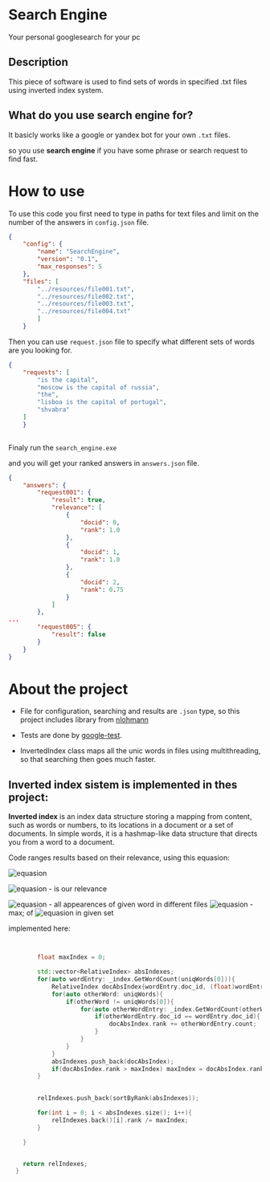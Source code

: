 # Search Engine
Your personal googlesearch for your pc
## Description

This piece of software is used to find sets of words in specified .txt files using inverted index system.

## What do you use search engine for?
It basicly works like a google or yandex bot for your own   `.txt`  files. 

so you use __search engine__ if you have some phrase or  search request to find fast. 

# How to use

To use this code you first need to type in paths for text files and limit on the number of the answers in `config.json` file.

```json
{
    "config": {
        "name": "SearchEngine",
        "version": "0.1",
        "max_responses": 5
    },
    "files": [
        "../resources/file001.txt",
        "../resources/file002.txt",
        "../resources/file003.txt",
        "../resources/file004.txt"
        ]
    }
```
Then you can use `request.json` file to specify what different sets of words are you looking for.

```json
{
    "requests": [
        "is the capital",
        "moscow is the capital of russia",
        "the",
        "lisboa is the capital of portugal",
        "shvabra"
    ]
    }
    
```
Finaly run the `search_engine.exe`


and you will get your ranked answers in `answers.json` file.

```json
{
    "answers": {
        "request001": {
            "result": true,
            "relevance": [
                {
                    "docid": 0,
                    "rank": 1.0
                },
                {
                    "docid": 1,
                    "rank": 1.0
                },
                {
                    "docid": 2,
                    "rank": 0.75
                }
            ]
        },
...
        "request005": {
            "result": false
        }
    }
}
```

# About the project
- File for configuration, searching and results are `.json` type, so this project includes library from [nlohmann](https://github.com/nlohmann/json)

- Tests are done by [google-test](https://github.com/google/googletest).

- InvertedIndex class maps all the unic words in files using multithreading, so that searching then goes much faster.

## Inverted index sistem is implemented in thes project:

**Inverted index** is an index data structure storing a mapping from content, such as words or numbers, to its locations in a document or a set of documents. In simple words, it is a hashmap-like data structure that directs you from a word to a document.

Code ranges results based on their relevance, using this equasion:


![equasion](https://latex.codecogs.com/svg.image?&space;R=\frac{R_{abs}}{R_{{abs}{max}}})



![equasion](https://latex.codecogs.com/svg.image?&space;R) - is our relevance

![equasion](https://latex.codecogs.com/svg.image?&space;R_{abs}) - all appearences of given word in different files
![equasion](https://latex.codecogs.com/svg.image?&space;R_{{abs}_{max}}) - max\; of ![equasion](https://latex.codecogs.com/svg.image?&space;R_{abs}) in given set

implemented here:

```cpp


        float maxIndex = 0;

        std::vector<RelativeIndex> absIndexes;
        for(auto wordEntry: _index.GetWordCount(uniqWords[0])){
            RelativeIndex docAbsIndex{wordEntry.doc_id, (float)wordEntry.count};
            for(auto otherWord: uniqWords){
                if(otherWord != uniqWords[0]){
                    for(auto otherWordEntry: _index.GetWordCount(otherWord)){
                        if(otherWordEntry.doc_id == wordEntry.doc_id){
                            docAbsIndex.rank += otherWordEntry.count;            // counts all the enries from the given set of uniq words
                        }
                    }
                }
            }
            absIndexes.push_back(docAbsIndex);
            if(docAbsIndex.rank > maxIndex) maxIndex = docAbsIndex.rank;        // finds max quantity of entries
        }
        

        relIndexes.push_back(sortByRank(absIndexes));

        for(int i = 0; i < absIndexes.size(); i++){
            relIndexes.back()[i].rank /= maxIndex;                                // devides every value by max for this request
        }

    }


    return relIndexes;
  }
```


